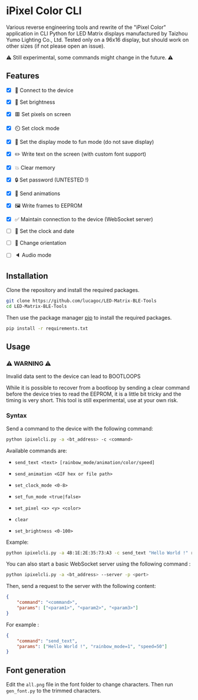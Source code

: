 # iPixel Color CLI

Various reverse engineering tools and rewrite of the "iPixel Color" application in CLI Python for LED Matrix displays manufactured by Taizhou Yumo Lighting Co., Ltd.
Tested only on a 96x16 display, but should work on other sizes (if not please open an issue).

⚠️ Still experimental, some commands might change in the future. ⚠️

## Features

- [x] 🔗 Connect to the device
- [x] 🔆 Set brightness
- [x] 🟥 Set pixels on screen
- [x] ⏲️ Set clock mode
- [x] 🎉 Set the display mode to fun mode (do not save display)
- [x] ✏️ Write text on the screen (with custom font support)
- [x] 💥 Clear memory
- [x] 🔒 Set password (UNTESTED !)
- [x] 🎢 Send animations
- [x] 🖼️ Write frames to EEPROM
- [x] ✅ Maintain connection to the device (WebSocket server)

- [ ] 🔧 Set the clock and date
- [ ] 🔧 Change orientation
- [ ] 🔈 Audio mode

## Installation

Clone the repository and install the required packages.

```bash
git clone https://github.com/lucagoc/LED-Matrix-BLE-Tools
cd LED-Matrix-BLE-Tools
```

Then use the package manager [pip](https://pip.pypa.io/en/stable/) to install the required packages.

```bash
pip install -r requirements.txt
```

## Usage

### ⚠️ WARNING ⚠️
Invalid data sent to the device can lead to BOOTLOOPS

While it is possible to recover from a bootloop by sending a clear command before the device tries to read the EEPROM, it is a little bit tricky and the timing is very short.
This tool is still experimental, use at your own risk.

### Syntax

Send a command to the device with the following command:

```bash
python ipixelcli.py -a <bt_address> -c <command>
```

Available commands are:

- `send_text <text> [rainbow_mode/animation/color/speed]`
- `send_animation <GIF hex or file path>`
- `set_clock_mode <0-8>`

- `set_fun_mode <true|false>`
- `set_pixel <x> <y> <color>`

- `clear`
- `set_brightness <0-100>`

Example:

```bash
python ipixelcli.py -a 4B:1E:2E:35:73:A3 -c send_text "Hello World !" rainbow_mode=5 speed=50
```

You can also start a basic WebSocket server using the following command :

```bash
python ipixelcli.py -a <bt_address> --server -p <port>
```

Then, send a request to the server with the following content:

```json
{
    "command": "<command>",
    "params": ["<param1>", "<param2>", "<param3>"]
}
```

For example :
```json
{
    "command": "send_text",
    "params": ["Hello World !", "rainbow_mode=1", "speed=50"]
}
```

## Font generation

Edit the `all.png` file in the font folder to change characters. Then run `gen_font.py` to the trimmed characters.
